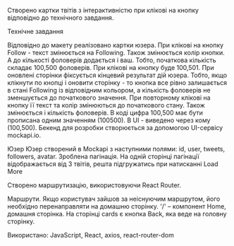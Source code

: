 Створено картки твітів з інтерактивністю при клікові на кнопку відповідно до технічного завдання.

Технічне завдання

Відповідно до макету реалізовано картки юзера. При клікові на кнопку Follow - текст змінюється на Following. Також змінюється колір кнопки. А до кількості фоловерів додається і ваш. Тобто, початкова кількість складає 100,500 фоловерів. При клікові на кнопку буде 100,501. При оновлені сторінки фіксується кінцевий результат дій юзера. Тобто, якщо клікнути по кнопці і оновити сторінку - то кнопка все рівно залишається в стані Following із відповідним кольором, а кількість фоловерів не зменшується до початкового значення. При повторному клікові на кнопку її текст та колір змінюються до початкового стану. Також змінюється і кількість фоловерів. В коді цифра 100,500 має бути прописана одним значенням (100500). В UI - виведено через кому (100,500). Бекенд для розробки створюється за допомогою UI-сервісу mockapi.io.

Юзер
Юзер створений в Mockapi з наступними полями: id, user, tweets, followers, avatar.
Зроблена пагінація. На одній сторінці пагінації відображається від 3 твітів, решта підгружатись при натисканні Load More

Створено маршрутизацію, використовуючи React Router.

Маршрути. Якщо користувач зайшов за неіснуючим маршрутом, його необхідно перенаправляти на домашню сторінку. '/' – компонент Home, домашня сторінка. На сторінці cards є кнопка Back, яка веде на головну сторінку.

Використано: JavaScript, React, axios, react-router-dom
